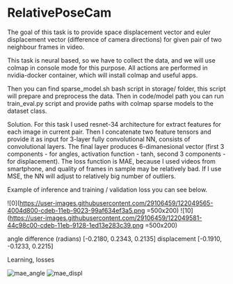 # RelativePoseCam


The goal of this task is to provide space displacement vector and euler displacement 
vector (difference of camera directions) for given pair of two neighbour frames in video.

This task is neural based, so we have to collect the data, and we will use colmap 
in console mode for this purpose. All actions are performed in nvidia-docker container, 
which will install colmap and useful apps. 


Then you can find sparse_model.sh bash script in storage/ folder, this script will prepare and preprocess
the data. Then in code/model path you can run train_eval.py script and provide paths with colmap sparse models to the
dataset class.


Solution. For this task I used resnet-34 architecture for extract features for each image in current pair. 
Then I concatenate two feature tensors and provide it as input for 3-layer fully convolutional NN, 
consists of convolutional layers. The final layer produces 6-dimanesional vector (first 3 components - 
for angles, activation function - tanh, second 3 components - for displacement). The loss function is MAE, 
because I used videos from smartphone, and quality of frames in sample may be relatively bad. 
If I use MSE, the NN will adjust to relatively big number of outliers.

Example of inference and training / validation loss you can see below.

![0](https://user-images.githubusercontent.com/29106459/122049565-4004d800-cdeb-11eb-9023-99af634ef3a5.png =500x200)
![10](https://user-images.githubusercontent.com/29106459/122049581-44c98c00-cdeb-11eb-9128-1ed13e283c39.png =500x200)


angle difference (radians) [-0.2180,  0.2343,  0.2135]
displacement               [-0.1910, -0.1233,  0.2215]



Learning, losses



![mae_angle](https://user-images.githubusercontent.com/29106459/122051475-514ee400-cded-11eb-831a-36cbd92ff1b1.png)
![mae_displ](https://user-images.githubusercontent.com/29106459/122052173-126d5e00-cdee-11eb-9646-62c583d8d204.png)



